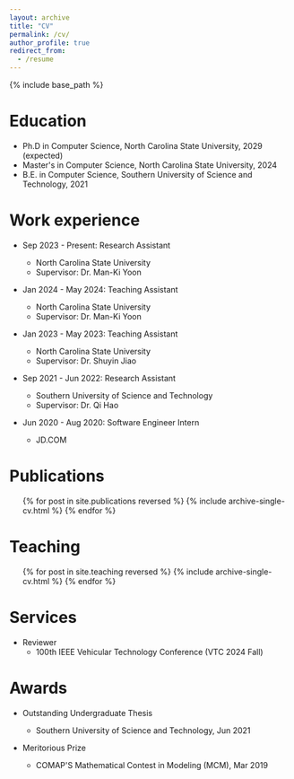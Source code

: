 ```yaml
---
layout: archive
title: "CV"
permalink: /cv/
author_profile: true
redirect_from:
  - /resume
---
```


{% include base_path %}

Education
======
* Ph.D in Computer Science, North Carolina State University, 2029 (expected)
* Master's in Computer Science, North Carolina State University, 2024
* B.E. in Computer Science, Southern University of Science and Technology, 2021

Work experience
======
* Sep 2023 - Present: Research Assistant
  * North Carolina State University
  * Supervisor: Dr. Man-Ki Yoon

* Jan 2024 - May 2024: Teaching Assistant
  * North Carolina State University
  * Supervisor: Dr. Man-Ki Yoon

* Jan 2023 - May 2023: Teaching Assistant
  * North Carolina State University
  * Supervisor: Dr. Shuyin Jiao
  
* Sep 2021 - Jun 2022: Research Assistant
  * Southern University of Science and Technology
  * Supervisor: Dr. Qi Hao

* Jun 2020 - Aug 2020: Software Engineer Intern
  * JD.COM

Publications
======
  <ul>{% for post in site.publications reversed %}
    {% include archive-single-cv.html %}
  {% endfor %}</ul>
  

Teaching
======
  <ul>{% for post in site.teaching reversed %}
    {% include archive-single-cv.html %}
  {% endfor %}</ul>
  
Services
======
* Reviewer
  * 100th IEEE Vehicular Technology Conference (VTC 2024 Fall)


Awards
======
* Outstanding Undergraduate Thesis
  * Southern University of Science and Technology, Jun 2021

* Meritorious Prize
  * COMAP'S Mathematical Contest in Modeling (MCM), Mar 2019
